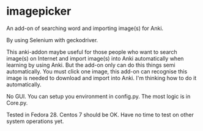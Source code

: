 # imagepicker
An add-on of searching word and importing image(s) for Anki. 

By using Selenium with geckodriver.

This anki-addon maybe useful for those people who want to search image(s) on Internet and import image(s) into Anki automatically when learning by using Anki. But the add-on only can do this things semi automatically. You must click one image, this add-on can recognise this image is needed to download and import into Anki. I'm thinking how to do it automatically.

No GUI. You can setup you environment in config.py. The most logic is in Core.py.

Tested in Fedora 28. Centos 7 should be OK. Have no time to test on other system operations yet.

